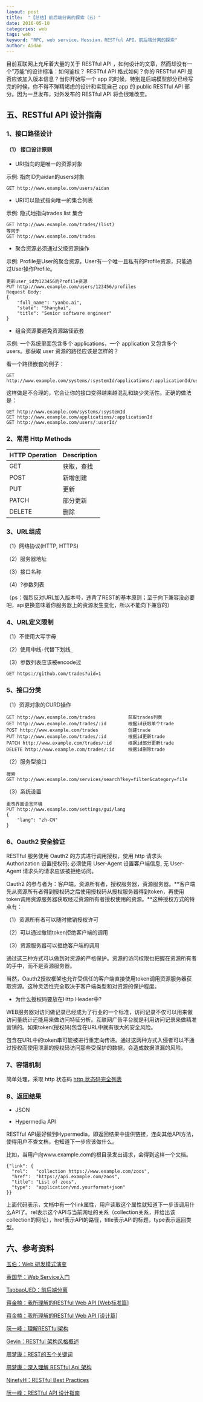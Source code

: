 ```yaml
---
layout: post
title:  "【总结】前后端分离的探索（五）"
date: 2016-05-10
categories: web
tags: web
keyword: "RPC, web service，Hessian，RESTful API，前后端分离的探索"
author: Aidan
---
```


目前互联网上充斥着大量的关于 RESTful API ，如何设计的文章，然而却没有一个”万能“的设计标准：如何鉴权？ RESTful API 格式如何？你的 RESTful API 是否应该加入版本信息？当你开始写一个 app 的时候，特别是后端模型部分已经写完的时候，你不得不殚精竭虑的设计和实现自己 app 的 public RESTful API 部分。因为一旦发布，对外发布的 RESTful API 将会很难改变。

## 五、RESTful API 设计指南

### 1、接口路径设计

#### （1） 接口设计原则

- URI指向的是唯一的资源对象

示例: 指向ID为aidan的users对象

```
GET http://www.example.com/users/aidan
```

- URI可以隐式指向唯一的集合列表

示例: 隐式地指向trades list 集合

```
GET http://www.example.com/trades/(list)
等同于
GET http://www.example.com/trades
```

- 聚合资源必须通过父级资源操作

示例: Profile是User的聚合资源，User有一个唯一且私有的Profile资源，只能通过User操作Profile。

```
更新user_id为123456的Profile资源
PUT http://www.example.com/users/123456/profiles
Request Body:
{
    "full_name": "yanbo.ai",
    "state": "Shanghai",
    "title": "Senior software engineer"
}
```

- 组合资源要避免资源路径嵌套

示例: 一个系统里面包含多个 applications，一个 application 又包含多个 users。那获取 user 资源的路径应该是怎样的？

看一个路径嵌套的例子：

```
GET http://www.example.com/systems/:systemId/applications/:applicationId/users/:userId
```

这样做是不合理的，它会让你的接口变得越来越混乱和缺少灵活性。正确的做法是：

```
GET http://www.example.com/systems/:systemId
GET http://www.example.com/applications/:applicationId 
GET http://www.example.com/users/:userId/
```

### 2、常用 Http Methods

|HTTP Operation|  Description|
|:----|:----|
|GET     |获取，查找|
|POST    |新增创建|
|PUT     |更新|
|PATCH   |部分更新|
|DELETE  |删除|

### 3、URL组成

（1）网络协议(HTTP, HTTPS)

（2）服务器地址

（3）接口名称

（4）?参数列表

（ps：强烈反对URL加入版本号，违背了REST的基本原则；至于向下兼容没必要吧，api更换意味着你服务器上的资源发生变化，所以不能向下兼容的）

### 4、URL定义限制

（1）不使用大写字母

（2）使用中线`-`代替下划线`_`

（3）参数列表应该被encode过

```
GET https://github.com/trades?uid=1
```

### 5、接口分类

（1）资源对象的CURD操作

```
GET http://www.example.com/trades            获取trades列表
GET http://www.example.com/trades/:id        根据id获取单个trade
POST http://www.example.com/trades           创建trade
PUT http://www.example.com/trades/:id        根据id更新trade
PATCH http://www.example.com/trades/:id      根据id部分更新trade
DELETE http://www.example.com/trades/:id     根据id删除trade
```

（2）服务型接口

```
搜索
GET http://www.example.com/services/search?key=filter&category=file
```

（3）系统设置

```
更改界面语言环境
PUT http://www.example.com/settings/gui/lang
{
    "lang": "zh-CN"
}
```

### 6、Oauth2 安全验证

RESTful 服务使用 Oauth2 的方式进行调用授权，使用 http 请求头 Authorization 设置授权码; 必须使用 User-Agent 设置客户端信息, 无 User-Agent 请求头的请求应该被拒绝访问。

Oauth2 的参与者为：客户端，资源所有者，授权服务器，资源服务器。**客户端先从资源所有者得到授权码之后使用授权码从授权服务器得到token，再使用token调用资源服务器获取经过资源所有者授权使用的资源。**这种授权方式的特点有：

（1）资源所有者可以随时撤销授权许可

（2）可以通过撤销token拒绝客户端的调用 

（3）资源服务器可以拒绝客户端的调用 

通过这三种方式可以做到对资源的严格保护。资源的访问权限也把握在资源所有者的手中，而不是资源服务器。 

当然，Oauth2授权框架也允许受信任的客户端直接使用token调用资源服务器获取资源。这种灵活性完全取决于客户端类型和对资源的保护程度。

- 为什么授权码要放在Http Header中?

WEB服务器对访问做记录已经成为了行业的一个标准，访问记录不仅可以用来做访问量统计还能用来做访问特征分析。互联网广告平台就是利用访问记录来做精准营销的。如果token(授权码)包含在URL中就有很大的安全风险。

包含在URL中的token串可能被进行重定向传递。通过这两种方式入侵者可以不通过授权而使用泄漏的授权码访问那些受保护的数据，会造成数据泄漏的风险。

### 7、容错机制

简单处理，采取 http 状态码 [http 状态码完全列表](http://www.w3.org/Protocols/rfc2616/rfc2616-sec10.html)

### 8、返回结果

- JSON

- Hypermedia API

RESTful API最好做到Hypermedia，即返回结果中提供链接，连向其他API方法，使得用户不查文档，也知道下一步应该做什么。

比如，当用户向www.example.com的根目录发出请求，会得到这样一个文档。

```
{"link": {
  "rel":   "collection https://www.example.com/zoos",
  "href":  "https://api.example.com/zoos",
  "title": "List of zoos",
  "type":  "application/vnd.yourformat+json"
}}
```

上面代码表示，文档中有一个link属性，用户读取这个属性就知道下一步该调用什么API了。rel表示这个API与当前网址的关系（collection关系，并给出该collection的网址），href表示API的路径，title表示API的标题，type表示返回类型。

## 六、参考资料

[玉伯：Web 研发模式演变](https://github.com/lifesinger/blog/issues/184)

[黄国华：Web Service入门](http://blog.jobbole.com/29195/)

[TaobaoUED：前后端分离](http://ued.taobao.org/blog/tag/%E5%89%8D%E5%90%8E%E7%AB%AF%E5%88%86%E7%A6%BB/)

[蒋金楠：我所理解的RESTful Web API [Web标准篇]](http://www.cnblogs.com/artech/p/restful-web-api-01.html)

[蒋金楠：我所理解的RESTful Web API [设计篇]](http://www.cnblogs.com/artech/p/restful-web-api-02.html)

[阮一峰：理解RESTful架构](http://www.ruanyifeng.com/blog/2011/09/restful)

[Gevin：RESTful 架构风格概述](http://blog.igevin.info/posts/restful-architecture-in-general/)

[周梦康：REST的五个关键词](https://mengkang.net/623.html)

[周梦康：深入理解 RESTful Api 架构](https://mengkang.net/620.html)

[NinetyH：RESTful Best Practices](https://zybuluo.com/yanbo-ai/note/17890)

[阮一峰：RESTful API 设计指南](http://www.ruanyifeng.com/blog/2014/05/restful_api.html)